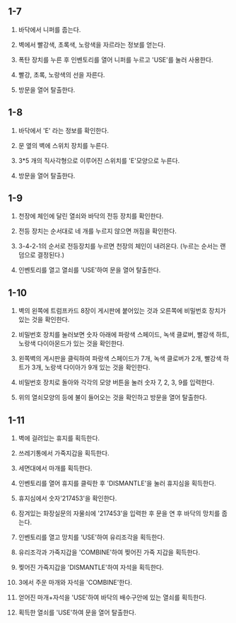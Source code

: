## 1-7

1. 바닥에서 니퍼를 줍는다.

2. 벽에서 빨강색, 초록색, 노랑색을 자르라는 정보를 얻는다.

3. 폭탄 장치를 누른 후 인벤토리를 열어 니퍼를 누르고 'USE'를 눌러 사용한다.

4. 빨강, 초록, 노랑색의 선을 자른다.

5. 방문을 열어 탈출한다.

## 1-8

1. 바닥에서 'E' 라는 정보를 확인한다.

2. 문 옆의 벽에 스위치 장치를 누른다.

3. 3*5 개의 직사각형으로 이루어진 스위치를 'E'모양으로 누른다.

4. 방문을 열어 탈출한다.

## 1-9

1. 천장에 체인에 달린 열쇠와 바닥의 전등 장치를 확인한다.

2. 전등 장치는 순서대로 네 개를 누르지 않으면 꺼짐을 확인한다.

3. 3-4-2-1의 순서로 전등장치를 누르면 천장의 체인이 내려온다.
   (누르는 순서는 랜덤으로 결정된다.)

4. 인벤토리를 열고 열쇠를 'USE'하여 문을 열어 탈출한다.


## 1-10

1. 벽의 왼쪽에 트럼프카드 8장이 게시판에 붙어있는 것과 오른쪽에 비밀번호 장치가 있는 것을 확인한다.

2. 비밀번호 장치를 눌러보면 숫자 아래에 파랑색 스페이드, 녹색 클로버, 빨강색 하트, 
   노랑색 다이아몬드가 있는 것을 확인한다.

3. 왼쪽벽의 게시판을 클릭하여 파랑색 스페이드가 7개, 녹색 클로버가 2개, 빨강색 하트가 3개,
   노랑색 다이아가 9개 있는 것을 확인한다.

4. 비밀번호 장치로 돌아와 각각의 모양 버튼을 눌러 숫자 7, 2, 3, 9를 입력한다.

5. 위의 열쇠모양의 등에 불이 들어오는 것을 확인하고 방문을 열어 탈출한다.

## 1-11

1. 벽에 걸려있는 휴지를 획득한다.

2. 쓰레기통에서 가죽지갑을 획득한다.

3. 세면대에서 마개를 획득한다.

4. 인벤토리를 열어 휴지를 클릭한 후 'DISMANTLE'을 눌러 휴지심을 획득한다.

5. 휴지심에서 숫자'217453'을 확인한다.

6. 잠겨있는 화장실문의 자물쇠에 '217453'을 입력한 후 문을 연 후 바닥의 망치를 줍는다.

7. 인벤토리를 열고 망치를 'USE'하여 유리조각을 획득한다.

8. 유리조각과 가죽지갑을 'COMBINE'하여 찢어진 가죽 지갑을 획득한다.

9. 찢어진 가죽지갑을 'DISMANTLE'하여 자석을 획득한다.

10. 3에서 주운 마개와 자석을 'COMBINE'한다.

11. 얻어진 마개+자석을 'USE'하여 바닥의 배수구안에 있는 열쇠를 획득한다.

12. 획득한 열쇠를 'USE'하여 문을 열어 탈출한다.


